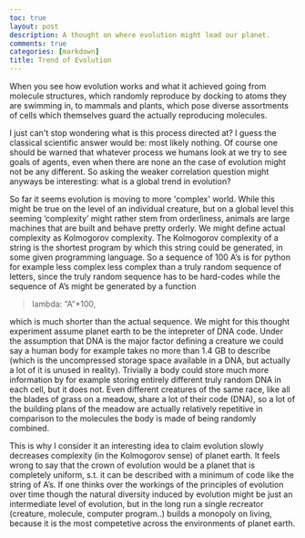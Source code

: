 ```yaml
---
toc: true
layout: post
description: A thought on where evolution might lead our planet.
comments: true
categories: [markdown]
title: Trend of Evolution
---
```


When you see how evolution works and what it  achieved going from molecule structures, which randomly reproduce by docking to atoms they are swimming in, to mammals and plants, which pose diverse assortments of cells which themselves guard the actually reproducing molecules.

I just can't stop wondering what is this process directed at? I guess the classical scientific answer would be: most likely nothing. 
Of course one should be warned that whatever process we humans look at we try to see goals of agents, even when there are none an the case of evolution might not be any different. So asking the weaker correlation question might anyways be interesting:
what is a global trend in evolution?

So far it seems evolution is moving to more 'complex' world. While this might be true on the level of an individual creature, but on a global level this seeming ‘complexity’ might rather stem from orderliness, animals are large machines that are built and behave pretty orderly. 
We might define actual complexity as Kolmogorov complexity. The Kolmogorov complexity of a string is the shortest program by which this string could be generated, in some given programming language. So a sequence of 100 A’s is for python for example less complex less complex than a truly random sequence of letters, since the truly random sequence has to be hard-codes while the sequence of A’s might be generated by a function
> lambda: “A”*100,

which is much shorter than the actual sequence.
We might for this thought experiment assume planet earth to be the intepreter of DNA code. 
Under the assumption that DNA is the major factor defining a creature we could say a human body for example takes no more
than 1.4 GB to describe (which is the uncompressed storage space available in a DNA, but actually a lot of it is unused in reality).
Trivially a body could store much more information by for example storing entirely different truly random DNA in each cell, but it does not.
Even different creatures of the same race, like all the blades of grass on a meadow, share a lot of their code (DNA), so a lot of the building plans of the meadow are actually relatively repetitive in comparison to the molecules the body is made of being randomly combined.

This is why I consider it an interesting idea to claim evolution slowly decreases complexity (in the Kolmogorov sense) of planet earth.
It feels wrong to say that the crown of evolution would be a planet that is completely uniform, s.t. it can be described with a minimum of code like the string of A’s.
If one thinks over the workings of the principles of evolution over time though the natural diversity induced by evolution might be just an intermediate level of evolution, but in the long run a single
recreator (creature, molecule, computer program..) builds a monopoly on living, because it is the most competetive across the environments of planet earth.
